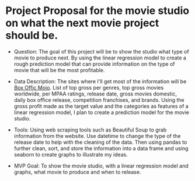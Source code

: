 # Project Proposal for the movie studio on what the next movie project should be.

- Question: 
The goal of this project will be to show the studio what type of movie to produce next. By using the linear regression model to create a rough prediction model that can provide information on the type of movie that will be the most profitable.

- Data Description:
The sites where I'll get most of the information will be [Box Offic Mojo](https://www.boxofficemojo.com/?ref_=bo_nb_ql_mojologo). List of top gross per genres, top gross movies worldwide, per MPAA ratings, release date, gross movies domestic, daily box office release, competition franchises, and brands. Using the gross profit made as the target value and the categories as features of a linear regression model, I plan to create a prediction model for the movie studio.

- Tools:
Using web scraping tools such as Beautiful Soup to grab information from the website. Use datetime to change the type of the release date to help with the cleaning of the data. Then using pandas to further clean, sort, and store the information into a data frame and using seaborn to create graphs to illustrate my ideas. 

- MVP Goal:
To show the movie studio, with a linear regression model and graphs, what movie to produce and when to release.
